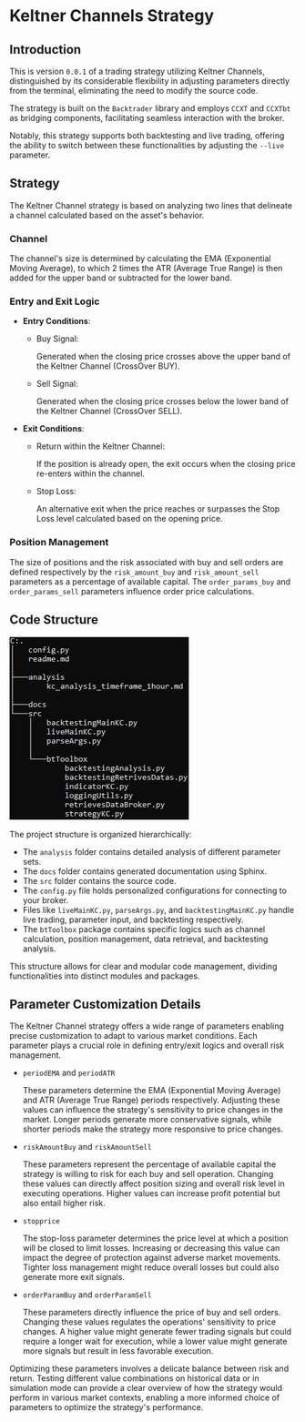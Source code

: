 # Keltner Channels Strategy

## Introduction
This is version `0.0.1` of a trading strategy utilizing Keltner Channels, distinguished by its considerable flexibility in adjusting parameters directly from the terminal, eliminating the need to modify the source code.

The strategy is built on the `Backtrader` library and employs `CCXT` and `CCXTbt` as bridging components, facilitating seamless interaction with the broker.

Notably, this strategy supports both backtesting and live trading, offering the ability to switch between these functionalities by adjusting the `--live` parameter.

## Strategy
The Keltner Channel strategy is based on analyzing two lines that delineate a channel calculated based on the asset's behavior.

### Channel
The channel's size is determined by calculating the EMA (Exponential Moving Average), to which 2 times the ATR (Average True Range) is then added for the upper band or subtracted for the lower band.

### Entry and Exit Logic
- **Entry Conditions**:
  - Buy Signal:
  
    Generated when the closing price crosses above the upper band of the Keltner Channel (CrossOver BUY).
  - Sell Signal:
  
    Generated when the closing price crosses below the lower band of the Keltner Channel (CrossOver SELL).
  
- **Exit Conditions**:
  - Return within the Keltner Channel:
  
    If the position is already open, the exit occurs when the closing price re-enters within the channel.
  - Stop Loss:
    
    An alternative exit when the price reaches or surpasses the Stop Loss level calculated based on the opening price.

### Position Management
The size of positions and the risk associated with buy and sell orders are defined respectively by the `risk_amount_buy` and `risk_amount_sell` parameters as a percentage of available capital. The `order_params_buy` and `order_params_sell` parameters influence order price calculations.

## Code Structure

![fondamental_tree_files](./images/tree_files.png "Basic structure of files and folders ")

The project structure is organized hierarchically:
- The `analysis` folder contains detailed analysis of different parameter sets.
- The `docs` folder contains generated documentation using Sphinx.
- The `src` folder contains the source code.
- The `config.py` file holds personalized configurations for connecting to your broker.
- Files like `liveMainKC.py`, `parseArgs.py`, and `backtestingMainKC.py` handle live trading, parameter input, and backtesting respectively.
- The `btToolbox` package contains specific logics such as channel calculation, position management, data retrieval, and backtesting analysis.

This structure allows for clear and modular code management, dividing functionalities into distinct modules and packages.

## Parameter Customization Details

The Keltner Channel strategy offers a wide range of parameters enabling precise customization to adapt to various market conditions. Each parameter plays a crucial role in defining entry/exit logics and overall risk management.

- `periodEMA` and `periodATR`

    These parameters determine the EMA (Exponential Moving Average) and ATR (Average True Range) periods respectively. Adjusting these values can influence the strategy's sensitivity to price changes in the market. Longer periods generate more conservative signals, while shorter periods make the strategy more responsive to price changes.

- `riskAmountBuy` and `riskAmountSell`

    These parameters represent the percentage of available capital the strategy is willing to risk for each buy and sell operation. Changing these values can directly affect position sizing and overall risk level in executing operations. Higher values can increase profit potential but also entail higher risk.

- `stopprice`

    The stop-loss parameter determines the price level at which a position will be closed to limit losses. Increasing or decreasing this value can impact the degree of protection against adverse market movements. Tighter loss management might reduce overall losses but could also generate more exit signals.

- `orderParamBuy` and `orderParamSell`

    These parameters directly influence the price of buy and sell orders. Changing these values regulates the operations' sensitivity to price changes. A higher value might generate fewer trading signals but could require a longer wait for execution, while a lower value might generate more signals but result in less favorable execution.

Optimizing these parameters involves a delicate balance between risk and return. Testing different value combinations on historical data or in simulation mode can provide a clear overview of how the strategy would perform in various market contexts, enabling a more informed choice of parameters to optimize the strategy's performance.
